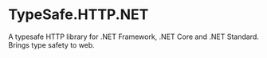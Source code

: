 # TypeSafe.HTTP.NET
A typesafe HTTP library for .NET Framework, .NET Core and .NET Standard. Brings type safety to web.
